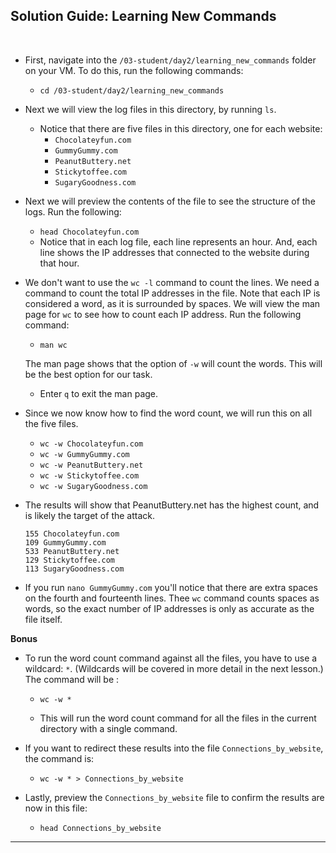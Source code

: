 ## Solution Guide: Learning New Commands
​
- First, navigate into the `/03-student/day2/learning_new_commands` folder on your VM. To do this, run the following commands:
 
  - `cd /03-student/day2/learning_new_commands`    

- Next we will view the log files in this directory, by running `ls`.  

    - Notice that there are five files in this directory, one for each website:
​
        - `Chocolateyfun.com`  
        - `GummyGummy.com  `
        - `PeanutButtery.net`  
        - `Stickytoffee.com`  
        - `SugaryGoodness.com`
​
- Next we will preview the contents of the file to see the structure of the logs. Run the following: 
​
  - `head Chocolateyfun.com`
​
  - Notice that in each log file, each line represents an hour. And, each line shows the IP addresses that connected to the website during that hour.
​
- We don't want to use the `wc -l` command to count the lines. We need a command to count the total IP addresses in the file. Note that each IP is considered a word, as it is surrounded by spaces.
​
  We will view the man page for `wc` to see how to count each IP address. Run the following command:
​
  - `man wc`
    
  The man page shows that the option of `-w` will count the words.  This will be the best option for our task.
​
  - Enter `q` to exit the man page.
​
- Since we now know how to find the word count, we will run this on all the five files.
​
  - `wc -w Chocolateyfun.com`  
  - `wc -w GummyGummy.com`  
  - `wc -w PeanutButtery.net` 
  - `wc -w Stickytoffee.com`
  - `wc -w SugaryGoodness.com`
​
- The results will show that PeanutButtery.net has the highest count, and is likely the target of the attack.
  ```
  155 Chocolateyfun.com
  109 GummyGummy.com
  533 PeanutButtery.net
  129 Stickytoffee.com
  113 SugaryGoodness.com
  ```

- If you run `nano GummyGummy.com` you'll notice that there are extra spaces on the fourth and fourteenth lines. Thee `wc` command counts spaces as words, so the exact number of IP addresses is only as accurate as the file itself. 
     
**Bonus**    


- To run the word count command against all the files, you have to use a wildcard: `*`. (Wildcards will be covered in more detail in the next lesson.) The command will be :   
    
  - `wc -w *`
    
  - This will run the word count command for all the files in the current directory with a single command.
​
- If you want to redirect these results into the file `Connections_by_website`, the command is:   

  - `wc -w * > Connections_by_website`
    
- Lastly, preview the `Connections_by_website` file to confirm the results are now in this file:   

  - `head Connections_by_website`
​
--- 
​
